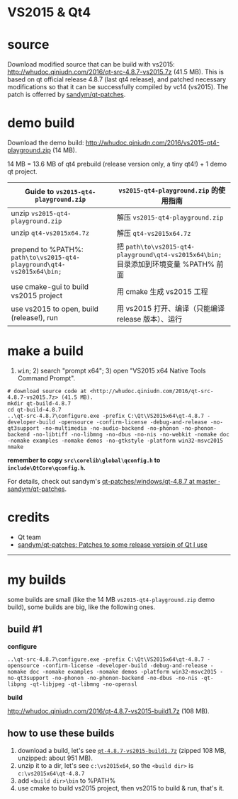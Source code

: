 VS2015 & Qt4
============

# source

Download modified source that can be build with vs2015: <http://whudoc.qiniudn.com/2016/qt-src-4.8.7-vs2015.7z> (41.5 MB).
This is based on qt official release 4.8.7 (last qt4 release), and patched necessary modifications so that it can be
successfully compiled by vc14 (vs2015). The patch is offerred by [sandym/qt-patches](https://github.com/sandym/qt-patches).

# demo build

Download the demo build: <http://whudoc.qiniudn.com/2016/vs2015-qt4-playground.zip> (14 MB).

14 MB = 13.6 MB of qt4 prebuild (release version only, a tiny qt4!) + 1 demo qt project.

Guide to `vs2015-qt4-playground.zip`                                    | `vs2015-qt4-playground.zip` 的使用指南
----------------------------------------------------------------------- | ------------------------------------
unzip `vs2015-qt4-playground.zip`                                       | 解压 `vs2015-qt4-playground.zip`
unzip `qt4-vs2015x64.7z`                                                | 解压 `qt4-vs2015x64.7z`
prepend to %PATH%: `path\to\vs2015-qt4-playground\qt4-vs2015x64\bin;`   | 把 `path\to\vs2015-qt4-playground\qt4-vs2015x64\bin;` 目录添加到环境变量 %PATH% 前面
use cmake-gui to build vs2015 project                                   | 用 cmake 生成 vs2015 工程
use vs2015 to open, build (release!), run                               | 用 vs2015 打开、编译（只能编译 release 版本）、运行

# make a build

1) <kbd>win</kbd>; 2) search "prompt x64"; 3) open "VS2015 x64 Native Tools Command Prompt".

```
# download source code at <http://whudoc.qiniudn.com/2016/qt-src-4.8.7-vs2015.7z> (41.5 MB).
mkdir qt-build-4.8.7
cd qt-build-4.8.7
..\qt-src-4.8.7\configure.exe -prefix C:\Qt\VS2015x64\qt-4.8.7 -developer-build -opensource -confirm-license -debug-and-release -no-qt3support -no-multimedia -no-audio-backend -no-phonon -no-phonon-backend -no-libtiff -no-libmng -no-dbus -no-nis -no-webkit -nomake doc -nomake examples -nomake demos -no-gtkstyle -platform win32-msvc2015
nmake
```

**remember to copy `src\corelib\global\qconfig.h` to `include\QtCore\qconfig.h`.**

For details, check out sandym's [qt-patches/windows/qt-4.8.7 at master · sandym/qt-patches](https://github.com/sandym/qt-patches/tree/master/windows/qt-4.8.7).

# credits

-   Qt team
-   [sandym/qt-patches: Patches to some release versioin of Qt I use](https://github.com/sandym/qt-patches)

---

# my builds

some builds are small (like the 14 MB `vs2015-qt4-playground.zip` demo build), some builds are big, like the following ones.

## build #1

**configure**

```
..\qt-src-4.8.7\configure.exe -prefix C:\Qt\VS2015x64\qt-4.8.7 -opensource -confirm-license -developer-build -debug-and-release -nomake doc -nomake examples -nomake demos -platform win32-msvc2015 -no-qt3support -no-phonon -no-phonon-backend -no-dbus -no-nis -qt-libpng -qt-libjpeg -qt-libmng -no-openssl
```

**build**

<http://whudoc.qiniudn.com/2016/qt-4.8.7-vs2015-build1.7z> (108 MB).

## how to use these builds

1.  download a build, let's see [`qt-4.8.7-vs2015-build1.7z`](http://whudoc.qiniudn.com/2016/qt-4.8.7-vs2015-build1.7z) (zipped 108 MB, unzipped: about 951 MB).
2.  unzip it to a dir, let's see `c:\vs2015x64`, so the `<build dir>` is `c:\vs2015x64\qt-4.8.7`
3.  add `<build dir>\bin` to %PATH%
4.  use cmake to build vs2015 project, then vs2015 to build & run, that's it.
